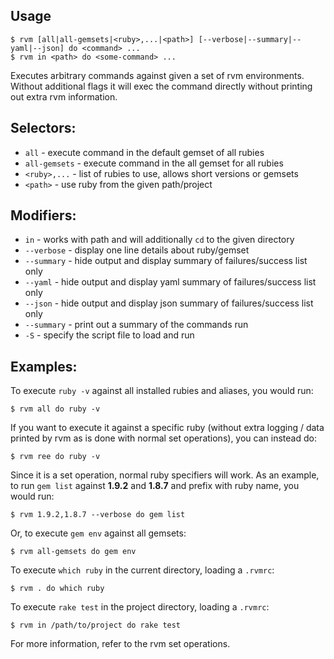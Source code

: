 
## Usage

    $ rvm [all|all-gemsets|<ruby>,...|<path>] [--verbose|--summary|--yaml|--json] do <command> ...
    $ rvm in <path> do <some-command> ...

Executes arbitrary commands against given a set of rvm environments.
Without additional flags it will exec the command directly without printing
out extra rvm information.

## Selectors:

 - `all`         - execute command in the default gemset of all rubies
 - `all-gemsets` - execute command in the all gemset for all rubies
 - `<ruby>,...`  - list of rubies to use, allows short versions or gemsets
 - `<path>`      - use ruby from the given path/project

## Modifiers:

- `in`        - works with path and will additionally `cd` to the given directory
- `--verbose` - display one line details about ruby/gemset
- `--summary` - hide output and display summary of failures/success list only
- `--yaml`    - hide output and display yaml summary of failures/success list only
- `--json`    - hide output and display json summary of failures/success list only
- `--summary` - print out a summary of the commands run
- `-S`        - specify the script file to load and run


## Examples:

To execute `ruby -v` against all installed rubies and aliases, you would run:

    $ rvm all do ruby -v

If you want to execute it against a specific ruby (without extra logging / data
printed by rvm as is done with normal set operations), you can instead do:

    $ rvm ree do ruby -v

Since it is a set operation, normal ruby specifiers will work. As an example, to run
`gem list` against **1.9.2** and **1.8.7** and prefix with ruby name, you would run:

    $ rvm 1.9.2,1.8.7 --verbose do gem list

Or, to execute `gem env` against all gemsets:

    $ rvm all-gemsets do gem env

To execute `which ruby` in the current directory, loading a `.rvmrc`:

    $ rvm . do which ruby

To execute `rake test` in the project directory, loading a `.rvmrc`:

    $ rvm in /path/to/project do rake test

For more information, refer to the rvm set operations.

